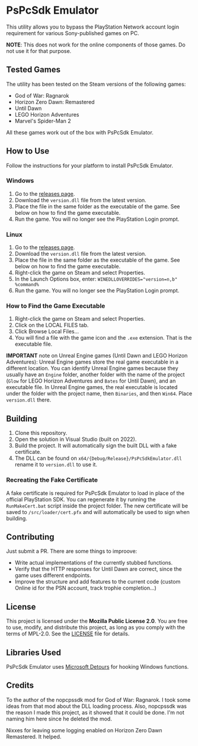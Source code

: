 # PsPcSdk Emulator
This utility allows you to bypass the PlayStation Network account login requirement for various Sony-published games on PC.

__NOTE__: This does not work for the online components of those games. Do not use it for that purpose.

## Tested Games
The utility has been tested on the Steam versions of the following games:
- God of War: Ragnarok
- Horizon Zero Dawn: Remastered
- Until Dawn
- LEGO Horizon Adventures
- Marvel's Spider-Man 2

All these games work out of the box with PsPcSdk Emulator.

## How to Use
Follow the instructions for your platform to install PsPcSdk Emulator.

### Windows
1. Go to the [releases page](https://github.com/LNDF/PsPcSdkEmulator/releases/latest).
1. Download the `version.dll` file from the latest version.
1. Place the file in the same folder as the executable of the game. See below on how to find the game executable.
1. Run the game. You will no longer see the PlayStation Login prompt.

### Linux
1. Go to the [releases page](https://github.com/LNDF/PsPcSdkEmulator/releases/latest).
1. Download the `version.dll` file from the latest version.
1. Place the file in the same folder as the executable of the game. See below on how to find the game executable.
1. Right-click the game on Steam and select Properties.
1. In the Launch Options box, enter: `WINEDLLOVERRIDES="version=n,b" %command%`
1. Run the game. You will no longer see the PlayStation Login prompt.

### How to Find the Game Executable
1. Right-click the game on Steam and select Properties.
1. Click on the LOCAL FILES tab.
1. Click Browse Local Files...
1. You will find a file with the game icon and the `.exe` extension. That is the executable file.

__IMPORTANT__ note on Unreal Engine games (Until Dawn and LEGO Horizon Adventures): Unreal Engine games store the real game executable in a different location. You can identify Unreal Engine games because they usually have an `Engine` folder, another folder with the name of the project (`Glow` for LEGO Horizon Adventures and `Bates` for Until Dawn), and an executable file. In Unreal Engine games, the real executable is located under the folder with the project name, then `Binaries`, and then `Win64`. Place `version.dll` there.

## Building
1. Clone this repository.
1. Open the solution in Visual Studio (built on 2022).
1. Build the project. It will automatically sign the built DLL with a fake certificate.
1. The DLL can be found on `x64/{Debug/Release}/PsPcSdkEmulator.dll` rename it to `version.dll` to use it.

### Recreating the Fake Certificate
A fake certificate is required for PsPcSdk Emulator to load in place of the official PlayStation SDK. You can regenerate it by running the `RunMakeCert.bat` script inside the project folder. The new certificate will be saved to `/src/loader/cert.pfx` and will automatically be used to sign when building.

## Contributing
Just submit a PR. There are some things to improove:
* Write actual implementations of the currently stubbed functions.
* Verify that the HTTP responses for Until Dawn are correct, since the game uses different endpoints.
* Improve the structure and add features to the current code (custom Online id for the PSN account, track trophie completion...)

## License
This project is licensed under the **Mozilla Public License 2.0**.
You are free to use, modify, and distribute this project, as long as you comply with the terms of MPL-2.0.
See the [LICENSE](./LICENSE) file for details.

## Libraries Used
PsPcSdk Emulator uses [Microsoft Detours](https://github.com/microsoft/Detours) for hooking Windows functions.

## Credits
To the author of the nopcpssdk mod for God of War: Ragnarok. I took some ideas from that mod about the DLL loading process. Also, nopcpssdk was the reason I made this project, as it showed that it could be done. I'm not naming him here since he deleted the mod.

Nixxes for leaving some logging enabled on Horizon Zero Dawn Remastered. It helped.
